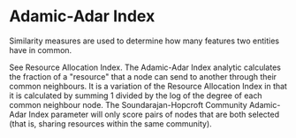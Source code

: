 # Adamic-Adar Index

Similarity measures are used to determine how many features two entities
have in common.

See Resource Allocation Index. The Adamic-Adar Index analytic calculates
the fraction of a "resource" that a node can send to another through
their common neighbours. It is a variation of the Resource Allocation
Index in that it is calculated by summing 1 divided by the log of the
degree of each common neighbour node. The Soundarajan-Hopcroft Community
Adamic-Adar Index parameter will only score pairs of nodes that are both
selected (that is, sharing resources within the same community).
